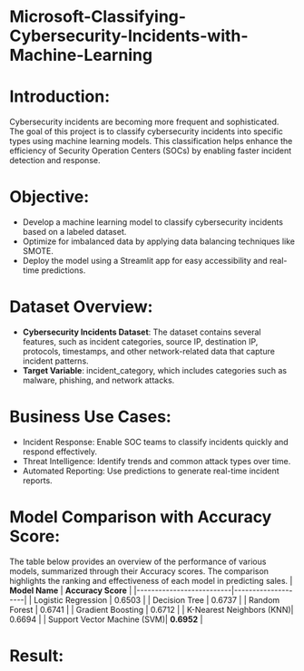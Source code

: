 # Microsoft-Classifying-Cybersecurity-Incidents-with-Machine-Learning

# Introduction:
Cybersecurity incidents are becoming more frequent and sophisticated. The goal of this project is to classify cybersecurity incidents into specific types using machine learning models. This classification helps enhance the efficiency of Security Operation Centers (SOCs) by enabling faster incident detection and response.

# Objective:
- Develop a machine learning model to classify cybersecurity incidents based on a labeled dataset.
- Optimize for imbalanced data by applying data balancing techniques like SMOTE.
- Deploy the model using a Streamlit app for easy accessibility and real-time predictions.

#  Dataset Overview:
- **Cybersecurity Incidents Dataset**: The dataset contains several features, such as incident categories, source IP, destination IP, protocols, timestamps, and other network-related data that capture incident patterns.
- **Target Variable**: incident_category, which includes categories such as malware, phishing, and network attacks.

# Business Use Cases:
- Incident Response: Enable SOC teams to classify incidents quickly and respond effectively.
- Threat Intelligence: Identify trends and common attack types over time.
- Automated Reporting: Use predictions to generate real-time incident reports.
# Model Comparison with Accuracy Score:
The table below provides an overview of the performance of various models, summarized through their Accuracy scores. The comparison highlights the ranking and effectiveness of each model in predicting sales.
| **Model Name**          | **Accuracy Score** |
|--------------------------|--------------------|
| Logistic Regression      | 0.6503            |
| Decision Tree            | 0.6737            |
| Random Forest            | 0.6741            |
| Gradient Boosting        | 0.6712            |
| K-Nearest Neighbors (KNN)| 0.6694            |
| Support Vector Machine (SVM)| **0.6952**     |

# Result:
